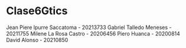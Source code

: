 # Clase6Gtics

Jean Piere Ipurre Saccatoma - 20213733
Gabriel Talledo Meneses - 20211755
Milene La Rosa Castro - 20206456 
Piero Huanca - 20200814
David Alonso - 20210850
